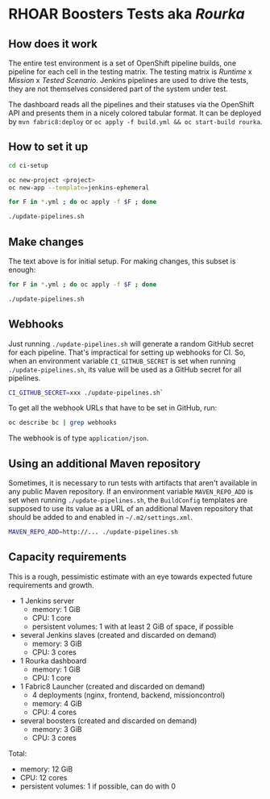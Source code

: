 # RHOAR Boosters Tests aka _Rourka_

## How does it work

The entire test environment is a set of OpenShift pipeline builds,
one pipeline for each cell in the testing matrix. The testing matrix
is _Runtime_ x _Mission_ x _Tested Scenario_. Jenkins pipelines are
used to drive the tests, they are not themselves considered part
of the system under test.

The dashboard reads all the pipelines and their statuses via the OpenShift API
and presents them in a nicely colored tabular format. It can be deployed
by `mvn fabric8:deploy` or `oc apply -f build.yml && oc start-build rourka`.

## How to set it up

```bash
cd ci-setup

oc new-project <project>
oc new-app --template=jenkins-ephemeral

for F in *.yml ; do oc apply -f $F ; done

./update-pipelines.sh
```

## Make changes

The text above is for initial setup. For making changes, this subset
is enough:

```bash
for F in *.yml ; do oc apply -f $F ; done

./update-pipelines.sh
```

## Webhooks

Just running `./update-pipelines.sh` will generate a random GitHub secret
for each pipeline. That's impractical for setting up webhooks for CI.
So, when an environment variable `CI_GITHUB_SECRET` is set when running
`./update-pipelines.sh`, its value will be used as a GitHub secret for all
pipelines.

```bash
CI_GITHUB_SECRET=xxx ./update-pipelines.sh`
```

To get all the webhook URLs that have to be set in GitHub, run:

```bash
oc describe bc | grep webhooks
```

The webhook is of type `application/json`.

## Using an additional Maven repository

Sometimes, it is necessary to run tests with artifacts that aren't
available in any public Maven repository. If an environment variable
`MAVEN_REPO_ADD` is set when running `./update-pipelines.sh`, the
`BuildConfig` templates are supposed to use its value as a URL
of an additional Maven repository that should be added to and
enabled in `~/.m2/settings.xml`.

```bash
MAVEN_REPO_ADD=http://... ./update-pipelines.sh
```

## Capacity requirements

This is a rough, pessimistic estimate with an eye towards expected
future requirements and growth.

- 1 Jenkins server
    - memory: 1 GiB
    - CPU: 1 core
    - persistent volumes: 1 with at least 2 GiB of space, if possible
- several Jenkins slaves (created and discarded on demand)
    - memory: 3 GiB
    - CPU: 3 cores
- 1 Rourka dashboard
    - memory: 1 GiB
    - CPU: 1 core
- 1 Fabric8 Launcher (created and discarded on demand)
    - 4 deployments (nginx, frontend, backend, missioncontrol)
    - memory: 4 GiB
    - CPU: 4 cores
- several boosters (created and discarded on demand)
    - memory: 3 GiB
    - CPU: 3 cores

Total:
- memory: 12 GiB
- CPU: 12 cores
- persistent volumes: 1 if possible, can do with 0
